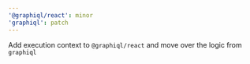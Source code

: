 ```yaml
---
'@graphiql/react': minor
'graphiql': patch
---
```


Add execution context to `@graphiql/react` and move over the logic from `graphiql`
